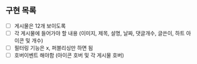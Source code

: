 ## 구현 목록
- [ ]  게시물은 12개 보이도록
- [ ]  각 게시물에 들어가야 할 내용 (이미지, 제목, 설명, 날짜, 댓글개수, 글쓴이, 하트 아이콘 및 개수)
- [ ]  필터링 기능은 x, 퍼블리싱만 하면 됨
- [ ]  호버이벤트 해야함 (아이콘 호버 및 각 게시물 호버)